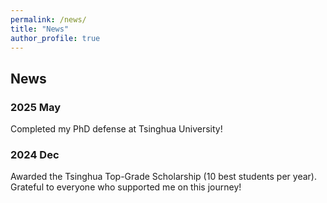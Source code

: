 ```yaml
---
permalink: /news/
title: "News"
author_profile: true
---
```


## News

### 2025 May

<p align="justify">
Completed my PhD defense at Tsinghua University!
</p>

### 2024 Dec

<p align="justify">
Awarded the Tsinghua Top-Grade Scholarship (10 best students per year).<br>
Grateful to everyone who supported me on this journey!
</p>
